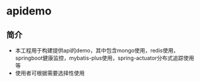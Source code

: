 # apidemo

## 简介
* 本工程用于构建提供api的demo，其中包含mongo使用，redis使用，springboot健康监控，mybatis-plus使用，spring-actuator分布式追踪使用等
* 使用者可根据需要选择性使用
